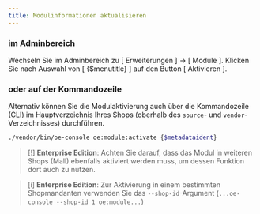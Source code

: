 ```yaml
---
title: Modulinformationen aktualisieren
---
```


### **im Adminbereich**

Wechseln Sie im Adminbereich zu [ Erweiterungen ] -> [ Module ]. Klicken Sie nach Auswahl von [ {$menutitle} ] auf den Button [ Aktivieren ].

### **oder auf der Kommandozeile**

Alternativ können Sie die Modulaktivierung auch über die Kommandozeile (CLI) im Hauptverzeichnis Ihres Shops (oberhalb des `source`- und `vendor`-Verzeichnisses) durchführen. 

```bash
./vendor/bin/oe-console oe:module:activate {$metadataident}
```

> [!] **Enterprise Edition**: Achten Sie darauf, dass das Modul in weiteren Shops (Mall) ebenfalls aktiviert werden muss, um dessen Funktion dort auch zu nutzen.

> [i] **Enterprise Edition**: Zur Aktivierung in einem bestimmten Shopmandanten verwenden Sie das `--shop-id`-Argument (`...oe-console --shop-id 1 oe:module...`)
